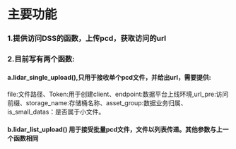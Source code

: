 # 主要功能  
### 1.提供访问DSS的函数，上传pcd，获取访问的url<br>
### 2.目前写有两个函数:<br>
#### a.lidar_single_upload(),只用于接收单个pcd文件，并给出url，需要提供:
file:文件路径、Token:用于创建client、endpoint:数据平台上线环境,url_pre:访问前缀、storage_name:存储桶名称、asset_group:数据业务归属、is_small_datas：是否属于小文件。  
#### b.lidar_list_upload() 用于接受批量pcd文件，文件以列表传递。其他参数与上一个函数相同

